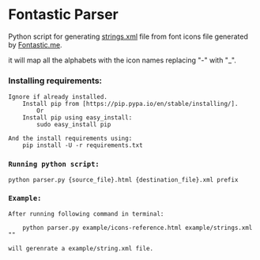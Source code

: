 # Fontastic Parser
Python script for generating [strings.xml](https://developer.android.com/guide/topics/resources/string-resource.html ) file from font icons file generated by [Fontastic.me](http://fontastic.me/).

it will map all the alphabets with the icon names replacing "-" with "_".

### Installing requirements:

    Ignore if already installed.
        Install pip from [https://pip.pypa.io/en/stable/installing/]. 
            Or
        Install pip using easy_install:
            sudo easy_install pip
    
    And the install requirements using:
        pip install -U -r requirements.txt
        
### `Running python script:`

    python parser.py {source_file}.html {destination_file}.xml prefix
    
    
### `Example:`

    After running following command in terminal:
    
        python parser.py example/icons-reference.html example/strings.xml ""
        
    will gerenrate a example/string.xml file.
